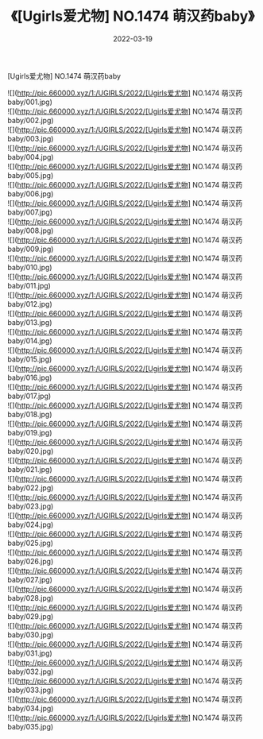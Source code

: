 ﻿---
layout: post
title:  《[Ugirls爱尤物] NO.1474 萌汉药baby》
date:   2022-03-19
img: http://pic.660000.xyz/1:/UGIRLS/2022/[Ugirls爱尤物] NO.1474 萌汉药baby/000.jpg
categories: [美女, 清纯, 唯美]
---

[Ugirls爱尤物] NO.1474 萌汉药baby

 ![](http://pic.660000.xyz/1:/UGIRLS/2022/[Ugirls爱尤物] NO.1474 萌汉药baby/001.jpg) <br>![](http://pic.660000.xyz/1:/UGIRLS/2022/[Ugirls爱尤物] NO.1474 萌汉药baby/002.jpg) <br>![](http://pic.660000.xyz/1:/UGIRLS/2022/[Ugirls爱尤物] NO.1474 萌汉药baby/003.jpg) <br>![](http://pic.660000.xyz/1:/UGIRLS/2022/[Ugirls爱尤物] NO.1474 萌汉药baby/004.jpg) <br>![](http://pic.660000.xyz/1:/UGIRLS/2022/[Ugirls爱尤物] NO.1474 萌汉药baby/005.jpg) <br>![](http://pic.660000.xyz/1:/UGIRLS/2022/[Ugirls爱尤物] NO.1474 萌汉药baby/006.jpg) <br>![](http://pic.660000.xyz/1:/UGIRLS/2022/[Ugirls爱尤物] NO.1474 萌汉药baby/007.jpg) <br>![](http://pic.660000.xyz/1:/UGIRLS/2022/[Ugirls爱尤物] NO.1474 萌汉药baby/008.jpg) <br>![](http://pic.660000.xyz/1:/UGIRLS/2022/[Ugirls爱尤物] NO.1474 萌汉药baby/009.jpg) <br>![](http://pic.660000.xyz/1:/UGIRLS/2022/[Ugirls爱尤物] NO.1474 萌汉药baby/010.jpg) <br>![](http://pic.660000.xyz/1:/UGIRLS/2022/[Ugirls爱尤物] NO.1474 萌汉药baby/011.jpg) <br>![](http://pic.660000.xyz/1:/UGIRLS/2022/[Ugirls爱尤物] NO.1474 萌汉药baby/012.jpg) <br>![](http://pic.660000.xyz/1:/UGIRLS/2022/[Ugirls爱尤物] NO.1474 萌汉药baby/013.jpg) <br>![](http://pic.660000.xyz/1:/UGIRLS/2022/[Ugirls爱尤物] NO.1474 萌汉药baby/014.jpg) <br>![](http://pic.660000.xyz/1:/UGIRLS/2022/[Ugirls爱尤物] NO.1474 萌汉药baby/015.jpg) <br>![](http://pic.660000.xyz/1:/UGIRLS/2022/[Ugirls爱尤物] NO.1474 萌汉药baby/016.jpg) <br>![](http://pic.660000.xyz/1:/UGIRLS/2022/[Ugirls爱尤物] NO.1474 萌汉药baby/017.jpg) <br>![](http://pic.660000.xyz/1:/UGIRLS/2022/[Ugirls爱尤物] NO.1474 萌汉药baby/018.jpg) <br>![](http://pic.660000.xyz/1:/UGIRLS/2022/[Ugirls爱尤物] NO.1474 萌汉药baby/019.jpg) <br>![](http://pic.660000.xyz/1:/UGIRLS/2022/[Ugirls爱尤物] NO.1474 萌汉药baby/020.jpg) <br>![](http://pic.660000.xyz/1:/UGIRLS/2022/[Ugirls爱尤物] NO.1474 萌汉药baby/021.jpg) <br>![](http://pic.660000.xyz/1:/UGIRLS/2022/[Ugirls爱尤物] NO.1474 萌汉药baby/022.jpg) <br>![](http://pic.660000.xyz/1:/UGIRLS/2022/[Ugirls爱尤物] NO.1474 萌汉药baby/023.jpg) <br>![](http://pic.660000.xyz/1:/UGIRLS/2022/[Ugirls爱尤物] NO.1474 萌汉药baby/024.jpg) <br>![](http://pic.660000.xyz/1:/UGIRLS/2022/[Ugirls爱尤物] NO.1474 萌汉药baby/025.jpg) <br>![](http://pic.660000.xyz/1:/UGIRLS/2022/[Ugirls爱尤物] NO.1474 萌汉药baby/026.jpg) <br>![](http://pic.660000.xyz/1:/UGIRLS/2022/[Ugirls爱尤物] NO.1474 萌汉药baby/027.jpg) <br>![](http://pic.660000.xyz/1:/UGIRLS/2022/[Ugirls爱尤物] NO.1474 萌汉药baby/028.jpg) <br>![](http://pic.660000.xyz/1:/UGIRLS/2022/[Ugirls爱尤物] NO.1474 萌汉药baby/029.jpg) <br>![](http://pic.660000.xyz/1:/UGIRLS/2022/[Ugirls爱尤物] NO.1474 萌汉药baby/030.jpg) <br>![](http://pic.660000.xyz/1:/UGIRLS/2022/[Ugirls爱尤物] NO.1474 萌汉药baby/031.jpg) <br>![](http://pic.660000.xyz/1:/UGIRLS/2022/[Ugirls爱尤物] NO.1474 萌汉药baby/032.jpg) <br>![](http://pic.660000.xyz/1:/UGIRLS/2022/[Ugirls爱尤物] NO.1474 萌汉药baby/033.jpg) <br>![](http://pic.660000.xyz/1:/UGIRLS/2022/[Ugirls爱尤物] NO.1474 萌汉药baby/034.jpg) <br>![](http://pic.660000.xyz/1:/UGIRLS/2022/[Ugirls爱尤物] NO.1474 萌汉药baby/035.jpg) <br>
